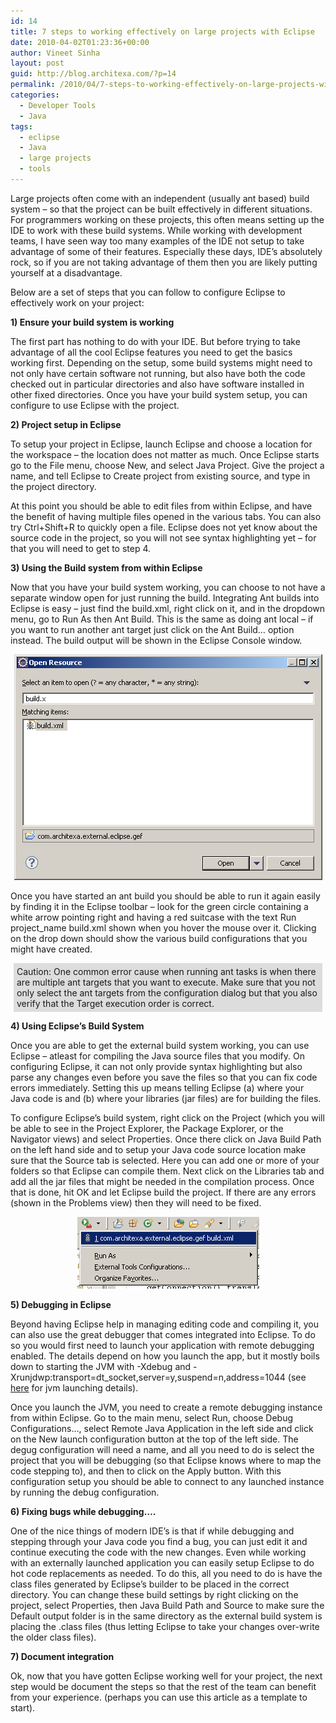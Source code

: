 ```yaml
---
id: 14
title: 7 steps to working effectively on large projects with Eclipse
date: 2010-04-02T01:23:36+00:00
author: Vineet Sinha
layout: post
guid: http://blog.architexa.com/?p=14
permalink: /2010/04/7-steps-to-working-effectively-on-large-projects-with-eclipse/
categories:
  - Developer Tools
  - Java
tags:
  - eclipse
  - Java
  - large projects
  - tools
---
```

<!--S-ButtonZ 1.1.5 Start-->

<div style="float: left; width: 42px; padding-right: 10px; margin: 0 -52px 0 0; position: relative; left: -62px; top: 8px">
</div>

<!--S-ButtonZ 1.1.5 End-->

Large projects often come with an independent (usually ant based) build system &#8211; so that the project can be built effectively in different situations. For programmers working on these projects, this often means setting up the IDE to work with these build systems. While working with development teams, I have seen way too many examples of the IDE not setup to take advantage of some of their features. Especially these days, IDE&#8217;s absolutely rock, so if you are not taking advantage of them then you are likely putting yourself at a disadvantage.

Below are a set of steps that you can follow to configure Eclipse to effectively work on your project:

<!--more-->

**1) Ensure your build system is working**

The first part has nothing to do with your IDE. But before trying to take advantage of all the cool Eclipse features you need to get the basics working first. Depending on the setup, some build systems might need to not only have certain software not running, but also have both the code checked out in particular directories and also have software installed in other fixed directories. Once you have your build system setup, you can configure to use Eclipse with the project.

**2) Project setup in Eclipse**

To setup your project in Eclipse, launch Eclipse and choose a location for the workspace &#8211; the location does not matter as much. Once Eclipse starts go to the <span class="inlineCode">File</span> menu, choose <span class="inlineCode">New</span>, and select <span class="inlineCode">Java Project</span>. Give the project a name, and tell Eclipse to <span class="inlineCode">Create project from existing source</span>, and type in the project directory.

At this point you should be able to edit files from within Eclipse, and have the benefit of having multiple files opened in the various tabs. You can also try <span class="inlineCode">Ctrl+Shift+R</span> to quickly open a file. Eclipse does not yet know about the source code in the project, so you will not see syntax highlighting yet &#8211; for that you will need to get to <span class="inlineCode">step 4</span>.

**3) Using the Build system from within Eclipse**

Now that you have your build system working, you can choose to not have a separate window open for just running the build. Integrating Ant builds into Eclipse is easy &#8211; just find the <span class="inlineCode">build.xml</span>, right click on it, and in the dropdown menu, go to <span class="inlineCode">Run As</span> then <span class="inlineCode">Ant Build</span>. This is the same as doing <span class="inlineCode">ant local</span> &#8211; if you want to run another ant target just click on the <span class="inlineCode">Ant Build&#8230;</span> option instead. The build output will be shown in the Eclipse Console window.

<div>
  <center>
    <img src="/assets/uploads/2010/04/findBuildXml.png" alt="Quickly find build.xml using Ctrl+Shift+r" />
  </center>
</div>

Once you have started an ant build you should be able to run it again easily by finding it in the Eclipse toolbar &#8211; look for the green circle containing a white arrow pointing right and having a red suitcase with the text <span class="inlineCode">Run project_name build.xml</span> shown when you hover the mouse over it. Clicking on the drop down should show the various build configurations that you might have created.

<div style="background-color: #dddddd; padding: 5px; margin: 5px;">
  Caution: One common error cause when running ant tasks is when there are multiple ant targets that you want to execute. Make sure that you not only select the ant targets from the configuration dialog but that you also verify that the <span class="inlineCode">Target execution order</span> is correct.
</div>

**4) Using Eclipse&#8217;s Build System**

Once you are able to get the external build system working, you can use Eclipse &#8211; atleast for compiling the Java source files that you modify. On configuring Eclipse, it can not only provide syntax highlighting but also parse any changes even before you save the files so that you can fix code errors immediately. Setting this up means telling Eclipse (a) where your Java code is and (b) where your libraries (jar files) are for building the files.

To configure Eclipse&#8217;s build system, right click on the Project (which you will be able to see in the <span class="inlineCode">Project Explorer</span>, the <span class="inlineCode">Package Explorer</span>, or the <span class="inlineCode">Navigator</span> views) and select <span class="inlineCode">Properties</span>. Once there click on <span class="inlineCode">Java Build Path</span> on the left hand side and to setup your Java code source location make sure that the <span class="inlineCode">Source</span> tab is selected. Here you can add one or more of your folders so that Eclipse can compile them. Next click on the <span class="inlineCode">Libraries</span> tab and add all the jar files that might be needed in the compilation process. Once that is done, hit <span class="inlineCode">OK</span> and let Eclipse build the project. If there are any errors (shown in the <span class="inlineCode">Problems</span> view) then they will need to be fixed.

<div>
  <center>
    <img src="/assets/uploads/2010/04/launchBuild.png" alt="run previously created build configurations" />
  </center>
</div>

**5) Debugging in Eclipse**

Beyond having Eclipse help in managing editing code and compiling it, you can also use the great debugger that comes integrated into Eclipse. To do so you would first need to launch your application with remote debugging enabled. The details depend on how you launch the app, but it mostly boils down to starting the JVM with <span class="inlineCode">-Xdebug</span> and <span class="inlineCode">-Xrunjdwp:transport=dt_socket,server=y,suspend=n,address=1044</span> (see [here](http://java.sun.com/j2se/1.4.2/docs/guide/jpda/conninv.html) for jvm launching details).

Once you launch the JVM, you need to create a remote debugging instance from within Eclipse. Go to the main menu, select <span class="inlineCode">Run</span>, choose <span class="inlineCode">Debug Configurations&#8230;</span>, select <span class="inlineCode">Remote Java Application</span> in the left side and click on the <span class="inlineCode">New launch configuration</span> button at the top of the left side. The degug configuration will need a name, and all you need to do is select the project that you will be debugging (so that Eclipse knows where to map the code stepping to), and then to click on the <span class="inlineCode">Apply</span> button. With this configuration setup you should be able to connect to any launched instance by running the debug configuration.

**6) Fixing bugs while debugging&#8230;.**

One of the nice things of modern IDE&#8217;s is that if while debugging and stepping through your Java code you find a bug, you can just edit it and continue executing the code with the new changes. Even while working with an externally launched application you can easily setup Eclipse to do hot code replacements as needed. To do this, all you need to do is have the class files generated by Eclipse&#8217;s builder to be placed in the correct directory. You can change these build settings by right clicking on the project, select <span class="inlineCode">Properties</span>, then <span class="inlineCode">Java Build Path</span> and <span class="inlineCode">Source</span> to make sure the <span class="inlineCode">Default output folder</span> is in the same directory as the external build system is placing the .class files (thus letting Eclipse to take your changes over-write the older class files).

**7) Document integration**

Ok, now that you have gotten Eclipse working well for your project, the next step would be document the steps so that the rest of the team can benefit from your experience. (perhaps you can use this article as a template to start).

<div style="clear:both;">
  &nbsp;
</div>